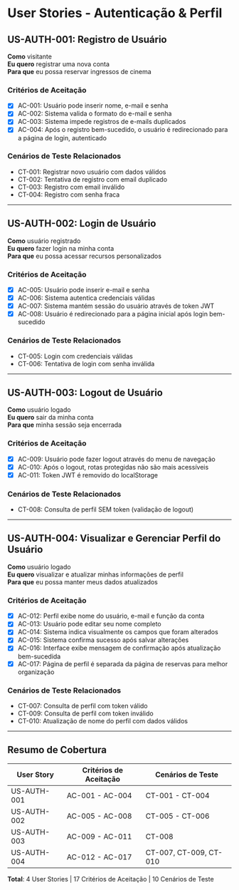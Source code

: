# User Stories - Autenticação & Perfil

## US-AUTH-001: Registro de Usuário

**Como** visitante  
**Eu quero** registrar uma nova conta  
**Para que** eu possa reservar ingressos de cinema  

### Critérios de Aceitação
- [x] AC-001: Usuário pode inserir nome, e-mail e senha
- [x] AC-002: Sistema valida o formato do e-mail e senha
- [x] AC-003: Sistema impede registros de e-mails duplicados
- [x] AC-004: Após o registro bem-sucedido, o usuário é redirecionado para a página de login, autenticado

### Cenários de Teste Relacionados
- CT-001: Registrar novo usuário com dados válidos
- CT-002: Tentativa de registro com email duplicado
- CT-003: Registro com email inválido
- CT-004: Registro com senha fraca

---

## US-AUTH-002: Login de Usuário

**Como** usuário registrado  
**Eu quero** fazer login na minha conta  
**Para que** eu possa acessar recursos personalizados  

### Critérios de Aceitação
- [x] AC-005: Usuário pode inserir e-mail e senha
- [x] AC-006: Sistema autentica credenciais válidas
- [x] AC-007: Sistema mantém sessão do usuário através de token JWT
- [x] AC-008: Usuário é redirecionado para a página inicial após login bem-sucedido

### Cenários de Teste Relacionados
- CT-005: Login com credenciais válidas
- CT-006: Tentativa de login com senha inválida

---

## US-AUTH-003: Logout de Usuário

**Como** usuário logado  
**Eu quero** sair da minha conta  
**Para que** minha sessão seja encerrada  

### Critérios de Aceitação
- [x] AC-009: Usuário pode fazer logout através do menu de navegação
- [x] AC-010: Após o logout, rotas protegidas não são mais acessíveis
- [x] AC-011: Token JWT é removido do localStorage

### Cenários de Teste Relacionados
- CT-008: Consulta de perfil SEM token (validação de logout)

---

## US-AUTH-004: Visualizar e Gerenciar Perfil do Usuário

**Como** usuário logado  
**Eu quero** visualizar e atualizar minhas informações de perfil  
**Para que** eu possa manter meus dados atualizados  

### Critérios de Aceitação
- [x] AC-012: Perfil exibe nome do usuário, e-mail e função da conta
- [x] AC-013: Usuário pode editar seu nome completo
- [x] AC-014: Sistema indica visualmente os campos que foram alterados
- [x] AC-015: Sistema confirma sucesso após salvar alterações
- [x] AC-016: Interface exibe mensagem de confirmação após atualização bem-sucedida
- [x] AC-017: Página de perfil é separada da página de reservas para melhor organização

### Cenários de Teste Relacionados
- CT-007: Consulta de perfil com token válido
- CT-009: Consulta de perfil com token inválido
- CT-010: Atualização de nome do perfil com dados válidos

---

## Resumo de Cobertura

| User Story  | Critérios de Aceitação | Cenários de Teste      |
|-------------|------------------------|------------------------|
| US-AUTH-001 | AC-001 - AC-004        | CT-001 - CT-004        |
| US-AUTH-002 | AC-005 - AC-008        | CT-005 - CT-006        |
| US-AUTH-003 | AC-009 - AC-011        | CT-008                 |
| US-AUTH-004 | AC-012 - AC-017        | CT-007, CT-009, CT-010 |

**Total**: 4 User Stories | 17 Critérios de Aceitação | 10 Cenários de Teste